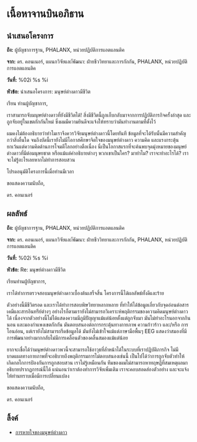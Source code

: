 # เนื้อหาจานบินอภิธาน

## นำเสนอโครงการ

**ถึง:** ผู้บัญชาการฐาน, PHALANX, หน่วยปฏิบัติการแอตแลนติค

**จาก:** ดร. คอนเนอร์, แผนกวิจัยและัพัฒนา: ฝ่ายชีววิทยาและการกักกัน, PHALANX,
หน่วยปฏิบัติการแอตแลนติค

**วันที่:** %02i %s %i

**หัวข้อ:** นำเสนอโครงการ: มนุษย์ต่างดาวมีชีวิต

เรียน ท่านผู้บัญชาการ,

เราสามารถจับมนุษย์ต่างดาวที่ยังมีชีวิตได้! สิ่งมีชีวิตนี้ถูกเก็บกลับมาจากการปฏิบัติภารกิจครั้งล่าสุด
และถูกจับอยู่ในเขตกักกันใหม่ ซึ่งผมมีความยินดีจะแจ้งให้ทราบว่ามันทำงานตามที่ตั้งไว้

ผมคงไม่ต้องอธิบายว่าทำไมเราจึงควรวิจัยมนุษย์ต่างดาวนี้โดยทันที
ข้อมูลที่จะได้รับนั้นมีความสำคัญกว่าสิ่งอื่นใด
จนถึงบัดนี้เรายังไม่มีโอกาสศึกษาจิตใจของมนุษย์ต่างดาว ความคิด และแรงกระตุ้น
ยกเว้นแต่ความคิดด้านการโจมตีโลกอย่างตือเนื่อง
นี่เป็นโอกาสแรกที่จะค้นพบจุดมุ่งหมายของมนุษย์ต่างดาวที่มีต่อมนุษยชาต หรือแม้แต่คำอธิบายต่างๆ
พวกเขาเป็นใคร? มาทำไม? เราจะทำอะไรได้? เราจะไม่รู้อะไรเลยหากไม่ทำการสอบสวน

โปรดอนุมัติโครงการนี้เมื่อท่านมีเวลา

ขอแสดงความนับถือ,

ดร. คอนเนอร์

## ผลลัพธ์

**ถึง:** ผู้บัญชาการฐาน, PHALANX, หน่วยปฏิบัติการแอตแลนติค

**จาก:** ดร. คอนเนอร์, แผนกวิจัยและัพัฒนา: ฝ่ายชีววิทยาและการกักกัน, PHALANX,
หน่วยปฏิบัติการแอตแลนติค

**วันที่:** %02i %s %i

**หัวข้อ:** Re: มนุษย์ต่างดาวมีชีวิต

เรียนท่านผู้่บัญชาการ,

เราได้ทำการตรวจสอบมนุษย์ต่างดาวเบื้องต้นเสร็จสิ้น โครงการนี้ได้ผลลัพธ์ทั้งดีและร้าย

ตัวอย่างนี้มีชีวิตรอด และเราได้ทำการสอบพิษวิทยาหลากหลาย
ที่ทำให้ได้ข้อมูลเกี่ยวกับจุดอ่อนต่อสารเคมีและสารอินทรีย์ต่างๆ
อย่างไรก็ตามเรายังไม่สามารถวิเคราะห์พฤติกรรมของความคิดมนุษย์ต่างดาวได้
เนื่องจากตัวอย่างนี้ไม่ได้แสดงความมีภูมิปัญญาแม้แต่น้อยตั้งแต่ถูกจับมา มันไม่ทำอะไรนอกจากกิน
นอน และมองกำแพงเขตกักกัน มันตอบสนองต่อการกระตุ้นทางกายภาพ ความก้าวร้าว และ/หรือ
การโอนอ่อน, แต่เรายังไม่สามารถรีดข้อมูลได้ มันยังไม่เข้าใจแม้แต่ภาษามือพื้นๆ EEG
แสดงว่าสมองที่มีการพัฒนาอย่างมากกลับไม่มีการเคลื่อนตัวของคลื่นสมองแม้แต่น้อย

ยากจะเชื่อได้ว่ามนุษย์ต่างดาวพวนี้จะสามารถใช้อาวุธที่ล้ำหน้าได้ในระบบที่เราปฏิบัติภารกิจ
ไม่มีบาดแผลทางกายภาพที่จะอธิบายถึงพฤติกรรมการไม่ตอบสนองเช่นนี้
เป็นไปได้ว่าการถูกจับตัวทำให้เกิดกลไกการป้องกันการถูกสอบสวน เราไม่รู้เหมือนกัน
ทีมของผมไม่สามารถหาทฤษฎีที่สมเหตุผลมาอธิบายปรากฏการณ์นี้ได้
แน่นอนว่าเราต้องทำการวิจัยเพิ่มเติม เราจะคอบสอดส่องตัวอย่าง
และจะแจ้งให้ท่านทราบเมื่อมีการเปลี่ยนแปลง

ขอแสดงความนับถือ,

ดร. คอนเนอร์

## ลิ้งค์

- [การหายใจของมนุษย์ต่างดาว](งานวิจัย/Th_alien_breathing "wikilink")